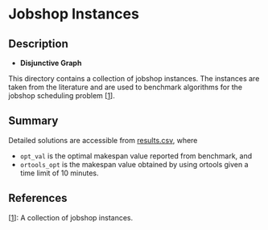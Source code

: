 # Jobshop Instances

## Description

* __Disjunctive Graph__

This directory contains a collection of jobshop instances. The instances are
taken from the literature and are used to benchmark algorithms for the jobshop
scheduling problem [[1](http://jobshop.jjvh.nl/index.php)].

## Summary

Detailed solutions are accessible from [results.csv](./results.csv), where 
  * `opt_val` is the optimal makespan value reported from benchmark, and 
  * `ortools_opt` is the makespan value obtained by using ortools given a time limit of 10 minutes.

## References

[[1](http://jobshop.jjvh.nl/index.php)]: A collection of jobshop instances.